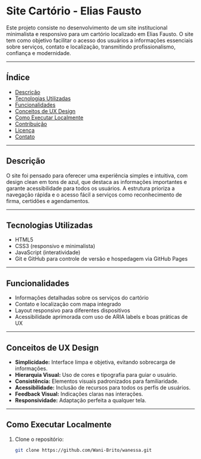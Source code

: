 # Site Cartório - Elias Fausto

Este projeto consiste no desenvolvimento de um site institucional minimalista e responsivo para um cartório localizado em Elias Fausto. O site tem como objetivo facilitar o acesso dos usuários a informações essenciais sobre serviços, contato e localização, transmitindo profissionalismo, confiança e modernidade.

---

## Índice

- [Descrição](#descrição)  
- [Tecnologias Utilizadas](#tecnologias-utilizadas)  
- [Funcionalidades](#funcionalidades)  
- [Conceitos de UX Design](#conceitos-de-ux-design)  
- [Como Executar Localmente](#como-executar-localmente)  
- [Contribuição](#contribuição)  
- [Licença](#licença)  
- [Contato](#contato)  

---

## Descrição

O site foi pensado para oferecer uma experiência simples e intuitiva, com design clean em tons de azul, que destaca as informações importantes e garante acessibilidade para todos os usuários. A estrutura prioriza a navegação rápida e o acesso fácil a serviços como reconhecimento de firma, certidões e agendamentos.

---

## Tecnologias Utilizadas

- HTML5  
- CSS3 (responsivo e minimalista)  
- JavaScript (interatividade)  
- Git e GitHub para controle de versão e hospedagem via GitHub Pages

---

## Funcionalidades

- Informações detalhadas sobre os serviços do cartório  
- Contato e localização com mapa integrado  
- Layout responsivo para diferentes dispositivos  
- Acessibilidade aprimorada com uso de ARIA labels e boas práticas de UX

---

## Conceitos de UX Design

- **Simplicidade:** Interface limpa e objetiva, evitando sobrecarga de informações.  
- **Hierarquia Visual:** Uso de cores e tipografia para guiar o usuário.  
- **Consistência:** Elementos visuais padronizados para familiaridade.  
- **Acessibilidade:** Inclusão de recursos para todos os perfis de usuários.  
- **Feedback Visual:** Indicações claras nas interações.  
- **Responsividade:** Adaptação perfeita a qualquer tela.

---

## Como Executar Localmente

1. Clone o repositório:  
   ```bash
   git clone https://github.com/Wani-Brito/wanessa.git
